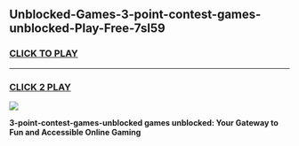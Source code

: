 
## Unblocked-Games-3-point-contest-games-unblocked-Play-Free-7sl59
<h3>
<a href="https://premium76.site?title=3-point-contest-games-unblocked&ref=17A">CLICK TO PLAY</a></h3>
<hr>

<h3>
<a href="https://premium76.site?title=3-point-contest-games-unblocked&ref=17A">CLICK 2 PLAY</a>
  
</h3>

<a href="https://premium76.site?title=3-point-contest-games-unblocked&ref=17A"><img src="https://clearcache.store/games.png"></a>


**3-point-contest-games-unblocked games unblocked: Your Gateway to Fun and Accessible Online Gaming**
